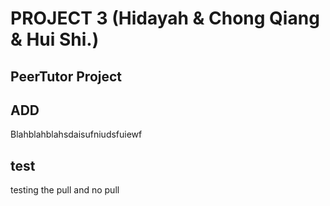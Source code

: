 
# PROJECT 3 (Hidayah & Chong Qiang & Hui Shi.)

## PeerTutor Project


## ADD
Blahblahblahsdaisufniudsfuiewf


## test
testing the pull and no pull 

